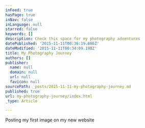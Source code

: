 ```yaml
---
inFeed: true
hasPage: true
inNav: false
inLanguage: null
starred: false
keywords: []
description: Check this space for my photography adventures
datePublished: '2015-11-11T00:36:19.886Z'
dateModified: '2015-11-11T00:34:09.198Z'
title: My Photography Journey
authors: []
publisher:
  name: null
  domain: null
  url: null
  favicon: null
sourcePath: _posts/2015-11-11-my-photography-journey.md
published: true
url: my-photography-journey/index.html
_type: Article

---
```

Posting my first image on my new website
